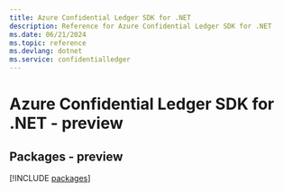 ```yaml
---
title: Azure Confidential Ledger SDK for .NET
description: Reference for Azure Confidential Ledger SDK for .NET
ms.date: 06/21/2024
ms.topic: reference
ms.devlang: dotnet
ms.service: confidentialledger
---
```

# Azure Confidential Ledger SDK for .NET - preview
## Packages - preview
[!INCLUDE [packages](confidential-ledger-index.md)]